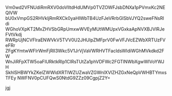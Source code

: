 Vm0wd2VFNUdiRmRXV0doVlltdHdUMVp0TVZOWFJsbDNXa1pPVmxKc2NEQlVW
bU0xVmpGS2RHVkljRmRXCk0yaHlWbTB4UzFJeVRrbGlSbVJYQ2sweFNsRldi
WGhoVXpKT2MxZHVSbGRpUmxwWVEyMUtWMUpxVGxkaApNVXBJVlRJeFVtVkdj
RWRpUjNCVFlraENWVkV5TVV0U2JHUlpZMFprV0FwVFJVcEZWbXRTUzFVeFRr
ZFgKYmtwWFlrWmFjRll3Wkc5V1JrVjVaVWRHVTFacldsWldiWGhMVkdkd2FW
WnJiRFpXTW5oaFlURktkRlp1ClRsTUtZa1phVDFWc2FGTlNWbXgwWlVoYWJH
SkhlSHBWYkZKelZWWldXRTlWZUZwaVZGWnlXVlZHZGxNeQpVWHBTYmxsTFEy
NWFNV0pCUFQwS0NtdG9ZZz09CgpjZ2Y=

jgj